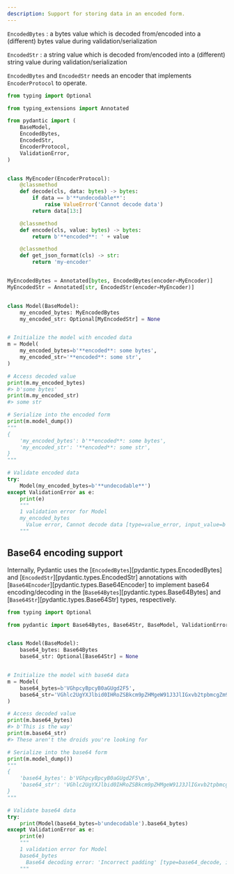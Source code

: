 ```yaml
---
description: Support for storing data in an encoded form.
---
```


`EncodedBytes`
: a bytes value which is decoded from/encoded into a (different) bytes value during validation/serialization

`EncodedStr`
: a string value which is decoded from/encoded into a (different) string value during validation/serialization

`EncodedBytes` and `EncodedStr` needs an encoder that implements `EncoderProtocol` to operate.

```py
from typing import Optional

from typing_extensions import Annotated

from pydantic import (
    BaseModel,
    EncodedBytes,
    EncodedStr,
    EncoderProtocol,
    ValidationError,
)


class MyEncoder(EncoderProtocol):
    @classmethod
    def decode(cls, data: bytes) -> bytes:
        if data == b'**undecodable**':
            raise ValueError('Cannot decode data')
        return data[13:]

    @classmethod
    def encode(cls, value: bytes) -> bytes:
        return b'**encoded**: ' + value

    @classmethod
    def get_json_format(cls) -> str:
        return 'my-encoder'


MyEncodedBytes = Annotated[bytes, EncodedBytes(encoder=MyEncoder)]
MyEncodedStr = Annotated[str, EncodedStr(encoder=MyEncoder)]


class Model(BaseModel):
    my_encoded_bytes: MyEncodedBytes
    my_encoded_str: Optional[MyEncodedStr] = None


# Initialize the model with encoded data
m = Model(
    my_encoded_bytes=b'**encoded**: some bytes',
    my_encoded_str='**encoded**: some str',
)

# Access decoded value
print(m.my_encoded_bytes)
#> b'some bytes'
print(m.my_encoded_str)
#> some str

# Serialize into the encoded form
print(m.model_dump())
"""
{
    'my_encoded_bytes': b'**encoded**: some bytes',
    'my_encoded_str': '**encoded**: some str',
}
"""

# Validate encoded data
try:
    Model(my_encoded_bytes=b'**undecodable**')
except ValidationError as e:
    print(e)
    """
    1 validation error for Model
    my_encoded_bytes
      Value error, Cannot decode data [type=value_error, input_value=b'**undecodable**', input_type=bytes]
    """
```

## Base64 encoding support

Internally, Pydantic uses the [`EncodedBytes`][pydantic.types.EncodedBytes] and [`EncodedStr`][pydantic.types.EncodedStr]
annotations with [`Base64Encoder`][pydantic.types.Base64Encoder] to implement base64 encoding/decoding in the
[`Base64Bytes`][pydantic.types.Base64Bytes] and [`Base64Str`][pydantic.types.Base64Str] types, respectively.

```py
from typing import Optional

from pydantic import Base64Bytes, Base64Str, BaseModel, ValidationError


class Model(BaseModel):
    base64_bytes: Base64Bytes
    base64_str: Optional[Base64Str] = None


# Initialize the model with base64 data
m = Model(
    base64_bytes=b'VGhpcyBpcyB0aGUgd2F5',
    base64_str='VGhlc2UgYXJlbid0IHRoZSBkcm9pZHMgeW91J3JlIGxvb2tpbmcgZm9y',
)

# Access decoded value
print(m.base64_bytes)
#> b'This is the way'
print(m.base64_str)
#> These aren't the droids you're looking for

# Serialize into the base64 form
print(m.model_dump())
"""
{
    'base64_bytes': b'VGhpcyBpcyB0aGUgd2F5\n',
    'base64_str': 'VGhlc2UgYXJlbid0IHRoZSBkcm9pZHMgeW91J3JlIGxvb2tpbmcgZm9y\n',
}
"""

# Validate base64 data
try:
    print(Model(base64_bytes=b'undecodable').base64_bytes)
except ValidationError as e:
    print(e)
    """
    1 validation error for Model
    base64_bytes
      Base64 decoding error: 'Incorrect padding' [type=base64_decode, input_value=b'undecodable', input_type=bytes]
    """
```
